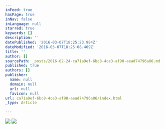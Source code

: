 ```yaml
---
inFeed: true
hasPage: true
inNav: false
inLanguage: null
starred: true
keywords: []
description: ''
datePublished: '2016-03-07T18:25:23.984Z'
dateModified: '2016-03-07T18:25:08.409Z'
title: ''
author: []
sourcePath: _posts/2016-02-24-ca71a9ef-6bc8-4ce3-af98-aead74796a86.md
published: true
authors: []
publisher:
  name: null
  domain: null
  url: null
  favicon: null
url: ca71a9ef-6bc8-4ce3-af98-aead74796a86/index.html
_type: Article

---
```

![](https://s3-us-west-2.amazonaws.com/the-grid-img/p/4cfb5cec1df623730766ac2eec1cc201eb0366af.jpg)
![](https://the-grid-user-content.s3-us-west-2.amazonaws.com/d497e14d-dfa4-40b2-a9dc-9f6a4c0a1e6a.jpg)
